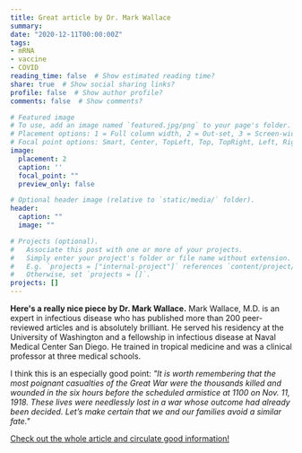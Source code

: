 ```yaml
---
title: Great article by Dr. Mark Wallace
summary: 
date: "2020-12-11T00:00:00Z"
tags:
- mRNA
- vaccine
- COVID
reading_time: false  # Show estimated reading time?
share: true  # Show social sharing links?
profile: false  # Show author profile?
comments: false  # Show comments?

# Featured image
# To use, add an image named `featured.jpg/png` to your page's folder.
# Placement options: 1 = Full column width, 2 = Out-set, 3 = Screen-width
# Focal point options: Smart, Center, TopLeft, Top, TopRight, Left, Right, BottomLeft, Bottom, BottomRight
image:
  placement: 2
  caption: ''
  focal_point: ""
  preview_only: false

# Optional header image (relative to `static/media/` folder).
header:
  caption: ""
  image: ""

# Projects (optional).
#   Associate this post with one or more of your projects.
#   Simply enter your project's folder or file name without extension.
#   E.g. `projects = ["internal-project"]` references `content/project/deep-learning/index.md`.
#   Otherwise, set `projects = []`.
projects: []
---
```


**Here's a really nice piece by Dr. Mark Wallace.**
Mark Wallace, M.D. is an expert in infectious disease who has published more than 200 peer-reviewed articles and is absolutely brilliant. He served his residency at the University of Washington and a fellowship in infectious disease at Naval Medical Center San Diego. He trained in tropical medicine and was a clinical professor at three medical schools. 

I think this is an especially good point: *"It is worth remembering that the most poignant casualties of the Great War were the thousands killed and wounded in the six hours before the scheduled armistice at 1100 on Nov. 11, 1918. These lives were needlessly lost in a war whose outcome had already been decided. Let’s make certain that we and our families avoid a similar fate."*

[Check out the whole article and circulate good information!](https://www.goskagit.com/opinion/voices-of-the-valley-covid-19-the-beginning-of-the-end/article_bbce0be4-337d-5304-ae5f-ddddadb14aa4.html?fbclid=IwAR3Uko-p3dVBNh2DJrBXMEfmMOmx_M4xlWNTbSRjSoMBiqvRV7J9Ktz0Yww)
